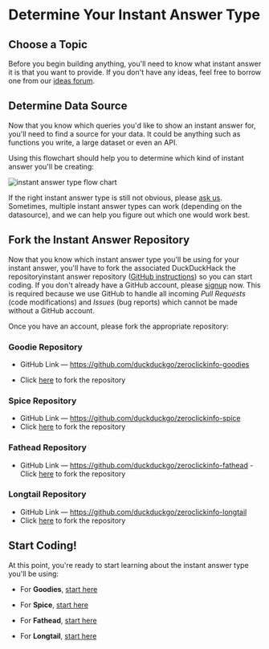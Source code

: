 # Determine Your Instant Answer Type

## Choose a Topic

Before you begin building anything, you'll need to know what instant answer it is that you want to provide. If you don't have any ideas, feel free to borrow one from our [ideas forum](http://ideas.duckduckhack.com/).

## Determine Data Source

Now that you know which queries you'd like to show an instant answer for, you'll need to find a source for your data. It could be anything such as functions you write, a large dataset or even an API.

Using this flowchart should help you to determine which kind of instant answer you'll be creating:

![instant answer type flow chart](https://raw.github.com/duckduckgo/duckduckgo-documentation/master/duckduckhack/assets/instant_answer_flowchart.png)

If the right instant answer type is still not obvious, please <a href="https://github.com/duckduckgo/duckduckgo#can-you-help-me">ask us</a>. Sometimes, multiple instant answer types can work (depending on the datasource), and we can help you figure out which one would work best.

## Fork the Instant Answer Repository

Now that you know which instant answer type you'll be using for your instant answer, you'll have to fork the associated DuckDuckHack  the repositoryinstant answer repository ([GitHub instructions](http://help.github.com/fork-a-repo/)) so you can start coding. If you don't already have a GitHub account, please [signup](https://github.com/signup/free) now. This is required because we use GitHub to handle all incoming *Pull Requests* (code modifications) and *Issues* (bug reports) which cannot be made without a GitHub account.

Once you have an account, please fork the appropriate repository:

### Goodie Repository
  
- GitHub Link &mdash; https://github.com/duckduckgo/zeroclickinfo-goodies

- Click [here](https://github.com/duckduckgo/zeroclickinfo-goodies/fork) to fork the repository

### Spice Repository
  
- GitHub Link &mdash; https://github.com/duckduckgo/zeroclickinfo-spice
- Click [here](https://github.com/duckduckgo/zeroclickinfo-spice/fork) to fork the repository

### Fathead Repository
  
- GitHub Link &mdash; https://github.com/duckduckgo/zeroclickinfo-fathead
-Click [here](https://github.com/duckduckgo/zeroclickinfo-fathead/fork) to fork the repository

### Longtail Repository

- GitHub Link &mdash; https://github.com/duckduckgo/zeroclickinfo-longtail
- Click [here](https://github.com/duckduckgo/zeroclickinfo-longtail/fork) to fork the repository

## Start Coding!

  At this point, you're ready to start learning about the instant answer type you'll be using:

  - For **Goodies**, [start here](https://github.com/duckduckgo/duckduckgo-documentation/blob/master/duckduckhack/goodie/goodie_overview.md)
  
  - For **Spice**, [start here](https://github.com/duckduckgo/duckduckgo-documentation/blob/master/duckduckhack/spice/spice_overview.md)
  
  - For **Fathead**, [start here](https://github.com/duckduckgo/duckduckgo-documentation/blob/master/duckduckhack/fathead/fathead_overview.md)
  
  - For **Longtail**, [start here](https://github.com/duckduckgo/duckduckgo-documentation/blob/master/duckduckhack/longtail/longtail_overview.md)